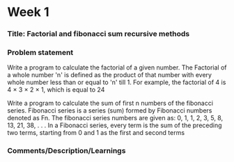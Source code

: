 # Week 1

### Title: Factorial and fibonacci sum recursive methods

### Problem statement
Write a program to calculate the factorial of a given number. The Factorial of a whole number 'n' is defined as the product of that number with every whole number less than or equal to 'n' till 1. For example, the factorial of 4 is 4 × 3 × 2 × 1, which is equal to 24

Write a program to calculate the sum of first n numbers of the fibonacci series. Fibonacci series is a series (sum) formed by Fibonacci numbers denoted as Fn. The fibonacci series numbers are given as: 0, 1, 1, 2, 3, 5, 8, 13, 21, 38, . . . In a Fibonacci series, every term is the sum of the preceding two terms, starting from 0 and 1 as the first and second terms

### Comments/Description/Learnings
